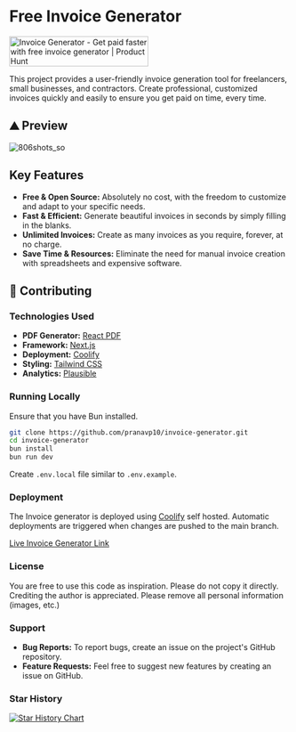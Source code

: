 # Free Invoice Generator

<a href="https://www.producthunt.com/posts/invoice-generator-9bce3e1b-dab2-4a7a-ba7e-e315be868119?utm_source=badge-top-post-badge&utm_medium=badge&utm_souce=badge-invoice&#0045;generator&#0045;9bce3e1b&#0045;dab2&#0045;4a7a&#0045;ba7e&#0045;e315be868119" target="_blank"><img src="https://api.producthunt.com/widgets/embed-image/v1/top-post-badge.svg?post_id=453378&theme=light&period=daily" alt="Invoice&#0032;Generator - Get&#0032;paid&#0032;faster&#0032;with&#0032;free&#0032;invoice&#0032;generator | Product Hunt" style="width: 250px; height: 54px;" width="250" height="54" /></a>



This project provides a user-friendly invoice generation tool for freelancers, small businesses, and contractors. Create professional, customized invoices quickly and easily to ensure you get paid on time, every time.

## ⛰️ Preview

![806shots_so](https://github.com/pranavp10/invoice-generator/assets/49075129/403cffa1-b540-4d62-a9bd-c3c216802fe1)

## Key Features

- **Free & Open Source:** Absolutely no cost, with the freedom to customize and adapt to your specific needs.
- **Fast & Efficient:** Generate beautiful invoices in seconds by simply filling in the blanks.
- **Unlimited Invoices:** Create as many invoices as you require, forever, at no charge.
- **Save Time & Resources:** Eliminate the need for manual invoice creation with spreadsheets and expensive software.

## 🤝 Contributing

### Technologies Used

- **PDF Generator:** [React PDF](https://react-pdf.org/)
- **Framework:** [Next.js](https://nextjs.org)
- **Deployment:** [Coolify](https://coolify.io)
- **Styling:** [Tailwind CSS](http://tailwindcss.com)
- **Analytics:** [Plausible](https://invoice-generator.prolabp.sh/analytics)

### Running Locally

Ensure that you have Bun installed.

```bash
git clone https://github.com/pranavp10/invoice-generator.git
cd invoice-generator
bun install
bun run dev
```

Create `.env.local` file similar to `.env.example`.

### Deployment

The Invoice generator is deployed using [Coolify](https://coolify.io) self hosted. Automatic deployments are triggered when changes are pushed to the main branch.

[Live Invoice Generator Link](https://invoice-generator.prolab.sh/)

### License

You are free to use this code as inspiration. Please do not copy it directly. Crediting the author is appreciated. Please remove all personal information (images, etc.)

### Support

- **Bug Reports:** To report bugs, create an issue on the project's GitHub repository.
- **Feature Requests:** Feel free to suggest new features by creating an issue on GitHub.

### Star History

[![Star History Chart](https://api.star-history.com/svg?repos=pranavp10/invoice-generator&type=Date)](https://star-history.com/#pranavp10/invoice-generator&Date)
